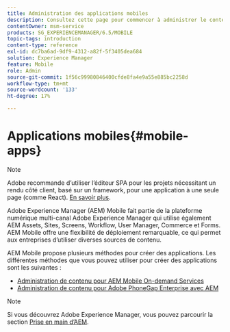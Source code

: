 ```yaml
---
title: Administration des applications mobiles
description: Consultez cette page pour commencer à administrer le contenu des applications mobiles.
contentOwner: msm-service
products: SG_EXPERIENCEMANAGER/6.5/MOBILE
topic-tags: introduction
content-type: reference
exl-id: dc7ba6ad-9df9-4312-a82f-5f3405dea684
solution: Experience Manager
feature: Mobile
role: Admin
source-git-commit: 1f56c99980846400cfde8fa4e9a55e885bc2258d
workflow-type: tm+mt
source-wordcount: '133'
ht-degree: 17%

---
```


# Applications mobiles{#mobile-apps}

>[!NOTE]
>
>Adobe recommande d’utiliser l’éditeur SPA pour les projets nécessitant un rendu côté client, basé sur un framework, pour une application à une seule page (comme React). [En savoir plus](/help/sites-developing/spa-overview.md).

Adobe Experience Manager (AEM) Mobile fait partie de la plateforme numérique multi-canal Adobe Experience Manager qui utilise également AEM Assets, Sites, Screens, Workflow, User Manager, Commerce et Forms. AEM Mobile offre une flexibilité de déploiement remarquable, ce qui permet aux entreprises d’utiliser diverses sources de contenu.

AEM Mobile propose plusieurs méthodes pour créer des applications. Les différentes méthodes que vous pouvez utiliser pour créer des applications sont les suivantes :

* [Administration de contenu pour AEM Mobile On-demand Services](/help/mobile/aem-mobile.md)
* [Administration de contenu pour Adobe PhoneGap Enterprise avec AEM](/help/mobile/administer-phonegap.md)

>[!NOTE]
>
>Si vous découvrez Adobe Experience Manager, vous pouvez parcourir la section [Prise en main d’AEM](/help/sites-deploying/deploy.md).
